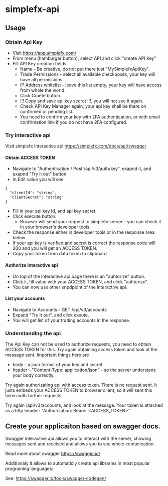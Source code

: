 # simplefx-api
## Usage

### Obtain Api Key
* Visit https://app.simplefx.com/
* From menu (hamburger button), select API and click "create API Key"
* Fill API Key creation fields
  * Name - Be creative, do not put there just "MySimplefxApiKey".
  * Trade Permissions - select all available checkboxes, your key will have all permissions.
  * IP Address whitelist - leave this list empty, your key will have access from whole the world.
  * Click Craete button.
  * !!! Copy and save api key secret !!!, you will not see it again.
  * Check API Key Manager again, your api key shall be there on confirmed or pending list.
  * You need to confirm your key with 2FA authentication, or with email confirmation link if you do not have 2FA configured.

### Try interactive api
Visit simplefx interactive api https://simplefx.com/docs/api/swagger

#### Obtain ACCESS TOKEN
* Navigate to "Authentication / Post /api/v3/auth/key", exapnd it, and exapnd "Try it out" button.
* In Edit value you will see 
```
{
  "clientId": "string",
  "clientSecret": "string"
}
```
* Fill in your api key Id, and api key secret.
* Click execute button.
  * Browser will send your request to simplefx server - you can check it in your browser's developer tools.
* Check the response either in developer tools or in the response area below
* If your api key is verified and secret is correct the response code will 200 and you will get an ACCESS TOKEN.
* Copy your token from data.token to clipboard

#### Authorize interactive api
* On top of the interactive api page there is an "auhtorize" button.
* Click it, fill value with your ACCESS TOKEN, and click "auhtorize".
* You can now use other enpdpoint of the interactive api.

#### List your accounts
* Navigate to Accounts - GET /api/v3/accounts
* Expand "Try it out", and click exeute.
* You will get list of your trading accounts in the response.

### Understanding the api

The Api Key can not be used to authorize requests, you need to obtain ACCESS TOKEN for this.
  Try again obtaining access token and look at the message sent. Important things here are
* body - a json format of your key and secret
* header - "Content-Type: application/json" - so the server understans your body correctly.

Try again authorizating api with access token.
There is no request sent. It justs embeds your ACCESS TOKEN to browser client, so it will sent this token with further requests.

Try again /api/v3/accounts, and look at the message.
Your token is attached as a http header: "Authorization: Bearer <ACCESS_TOKEN>"

## Create your applicaiton based on swagger docs.

Swagger interactive api allows you to interact with the server, showing messages sent and received and allows you to see whole comunication.

Read more about swagger https://swagger.io/

Additionaly it allows to automaticly create api libraries in most popular programing languages:

See: https://swagger.io/tools/swagger-codegen/
